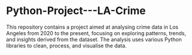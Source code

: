 # Python-Project---LA-Crime
This repository contains a project aimed at analysing crime data in Los Angeles from 2020 to the present, focusing on exploring patterns, trends, and insights derived from the dataset. The analysis uses various Python libraries to clean, process, and visualise the data.
